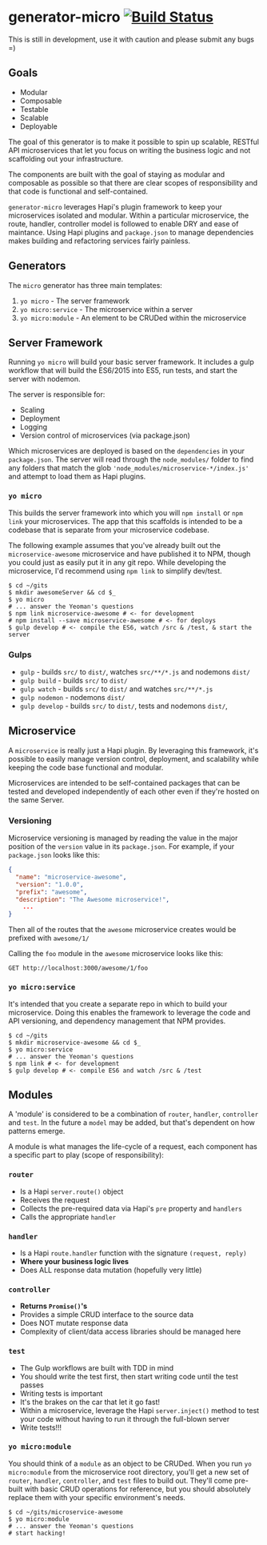 # generator-micro [![Build Status](https://secure.travis-ci.org/ben-bradley/generator-micro.png?branch=master)](https://travis-ci.org/ben-bradley/generator-micro)

This is still in development, use it with caution and please submit any bugs =)

## Goals

- Modular
- Composable
- Testable
- Scalable
- Deployable

The goal of this generator is to make it possible to spin up scalable, RESTful API microservices that let you focus on writing the business logic and not scaffolding out your infrastructure.

The components are built with the goal of staying as modular and composable as possible so that there are clear scopes of responsibility and that code is functional and self-contained.

`generator-micro` leverages Hapi's plugin framework to keep your microservices isolated and modular.  Within a particular microservice, the route, handler, controller model is followed to enable DRY and ease of maintance.  Using Hapi plugins and `package.json` to manage dependencies makes building and refactoring services fairly painless.

## Generators

The `micro` generator has three main templates:

1. `yo micro` - The server framework
2. `yo micro:service` - The microservice within a server
3. `yo micro:module` - An element to be CRUDed within the microservice

## Server Framework
Running `yo micro` will build your basic server framework.  It includes a gulp workflow that will build the ES6/2015 into ES5, run tests, and start the server with nodemon.

The server is responsible for:

- Scaling
- Deployment
- Logging
- Version control of microservices (via package.json)

Which microservices are deployed is based on the `dependencies` in your `package.json`.  The server will read through the `node_modules/` folder to find any folders that match the glob `'node_modules/microservice-*/index.js'` and attempt to load them as Hapi plugins.

### `yo micro`

This builds the server framework into which you will `npm install` or `npm link` your microservices.  The app that this scaffolds is intended to be a codebase that is separate from your microservice codebase.

The following example assumes that you've already built out the `microservice-awesome` microservice and have published it to NPM, though you could just as easily put it in any git repo.  While developing the microservice, I'd recommend using `npm link` to simplify dev/test.

```shell
$ cd ~/gits
$ mkdir awesomeServer && cd $_
$ yo micro
# ... answer the Yeoman's questions
$ npm link microservice-awesome # <- for development
# npm install --save microservice-awesome # <- for deploys
$ gulp develop # <- compile the ES6, watch /src & /test, & start the server
```

### Gulps

- `gulp` - builds `src/` to `dist/`, watches `src/**/*.js` and nodemons `dist/`
- `gulp build` - builds `src/` to `dist/`
- `gulp watch` - builds `src/` to `dist/` and watches `src/**/*.js`
- `gulp nodemon` - nodemons `dist/`
- `gulp develop` - builds `src/` to `dist/`, tests and nodemons `dist/`,

## Microservice

A `microservice` is really just a Hapi plugin.  By leveraging this framework, it's possible to easily manage version control, deployment, and scalability while keeping the code base functional and modular.

Microservices are intended to be self-contained packages that can be tested and developed independently of each other even if they're hosted on the same Server.

### Versioning

Microservice versioning is managed by reading the value in the major position of the `version` value in its `package.json`.  For example, if your `package.json` looks like this:

```json
{
  "name": "microservice-awesome",
  "version": "1.0.0",
  "prefix": "awesome",
  "description": "The Awesome microservice!",
	...
}
```

Then all of the routes that the `awesome` microservice creates would be prefixed with `awesome/1/`

Calling the `foo` module in the `awesome` microservice looks like this:

```
GET http://localhost:3000/awesome/1/foo
```

### `yo micro:service`

It's intended that you create a separate repo in which to build your microservice.  Doing this enables the framework to leverage the code and API versioning, and dependency management that NPM provides.

```shell
$ cd ~/gits
$ mkdir microservice-awesome && cd $_
$ yo micro:service
# ... answer the Yeoman's questions
$ npm link # <- for development
$ gulp develop # <- compile ES6 and watch /src & /test
```

## Modules

A 'module' is considered to be a combination of `router`, `handler`, `controller` and `test`.  In the future a `model` may be added, but that's dependent on how patterns emerge.

A module is what manages the life-cycle of a request, each component has a specific part to play (scope of responsibility):

### `router`

- Is a Hapi `server.route()` object
- Receives the request
- Collects the pre-required data via Hapi's `pre` property and `handlers`
- Calls the appropriate `handler`

### `handler`

- Is a Hapi `route.handler` function with the signature `(request, reply)`
- __Where your business logic lives__
- Does ALL response data mutation (hopefully very little)

### `controller`

- __Returns `Promise()`'s__
- Provides a simple CRUD interface to the source data
- Does NOT mutate response data
- Complexity of client/data access libraries should be managed here

### `test`

- The Gulp workflows are built with TDD in mind
- You should write the test first, then start writing code until the test passes
- Writing tests is important
- It's the brakes on the car that let it go fast!
- Within a microservice, leverage the Hapi `server.inject()` method to test your code without having to run it through the full-blown server
- Write tests!!!

### `yo micro:module`

You should think of a `module` as an object to be CRUDed.  When you run `yo micro:module` from the microservice root directory, you'll get a new set of `router`, `handler`, `controller`, and `test` files to build out.  They'll come pre-built with basic CRUD operations for reference, but you should absolutely replace them with your specific environment's needs.

```shell
$ cd ~/gits/microservice-awesome
$ yo micro:module
# ... answer the Yeoman's questions
# start hacking!
```
